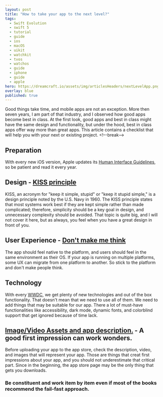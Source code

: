```yaml
---
layout: post
title: "How to take your app to the next level?"
tags:
  - Swift Evolution
  - swift 5
  - tutorial
  - guide
  - ios
  - macOS
  - uikit
  - watchkit
  - tvos
  - watchos
  - guide
  - iphone
  - guide
  - apple
hero: https://dreamcraft.io/assets/img/articlesHeaders/nextLevelApp.png
overlay: blue
published: true
---
```

Good things take time, and mobile apps are not an exception.  More then seven years, I am part of that industry, and I observed how good apps become best in class.
At the first look, good apps and best in class might have the same design and functionality, but under the hood, best in class apps offer way more than great apps.
This article contains a checklist that will help you with your next or existing project.
<!–-break-–>

## Preparation
With every new iOS version, Apple updates its [Human Interface Guidelines](https://developer.apple.com/design/human-interface-guidelines/), so be patient and read it every year.

## Design - [KISS principle](https://en.wikipedia.org/wiki/KISS_principle)
KISS, an acronym for "keep it simple, stupid" or "keep it stupid simple," is a design principle noted by the U.S. Navy in 1960. The KISS principle states that most systems work best if they are kept simple rather than made complicated; therefore, simplicity should be a key goal in design, and unnecessary complexity should be avoided.
That topic is quite big, and I will not cover it here, but as always, you feel when you have a great design in front of you.

## User Experience - [Don't make me think](https://en.wikipedia.org/wiki/Don%27t_Make_Me_Think)
The app should feel native to the platform, and users should feel in the same environment as their OS. If your app is running on multiple platforms, some UX can migrate from one platform to another. So stick to the platform and don't make people think.

## Technology
With every [WWDC](https://developer.apple.com/wwdc19/), we get plenty of new technologies and out of the box functionality. That doesn't mean that we need to use all of them. We need to add things that may be suitable for our app. There a lot of must-have functionalities like accessibility, dark mode, dynamic fonts, and colorblind support that get ignored because of time lack. 

## [Image/Video Assets and app description.](https://developer.apple.com/app-store/app-previews/) - A good first impression can work wonders.
Before uploading your app to the app store, check the description, video, and images that will represent your app. Those are things that creat first impressions about your app, and you should not underestimate that critical part. Since in the beginning, the app store page may be the only thing that gets you downloads.


### Be constituent and work item by item even if most of the books recommend the fail-fast approach. 




